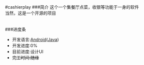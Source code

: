 #cashierplay
###简介
这个一个集餐厅点菜，收银等功能于一身的软件<br />
当然，这是一个开源的项目<br />
<br />
<br />
###进度条
* 开发语言:[Android](https://developer.android.com.cn)([Java](http://www.oracle.com/technetwork/cn/java/index.html))
* 开发进度:0%
* 目前进度:设计UI
* ~~完工时间:随缘~~

  
